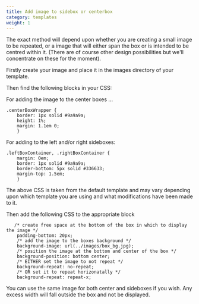 ```yaml
---
title: Add image to sidebox or centerbox
category: templates
weight: 1
---
```


The exact method will depend upon whether you are creating a small image to be repeated, or a image that will either span the box or is intended to be centred within it. (There are of course other design possibilities but we'll concentrate on these for the moment).

Firstly create your image and place it in the images directory of your template.

Then find the following blocks in your CSS:

For adding the image to the center boxes ...
```
.centerBoxWrapper {
    border: 1px solid #9a9a9a;
    height: 1%;
    margin: 1.1em 0;
    }
```

For adding to the left and/or right sideboxes:
```
.leftBoxContainer, .rightBoxContainer {
    margin: 0em;
    border: 1px solid #9a9a9a;
    border-bottom: 5px solid #336633;
    margin-top: 1.5em;
    }
```

The above CSS is taken from the default template and may vary depending upon which template you are using and what modifications have been made to it.

Then add the following CSS to the appropriate block
```
   /* create free space at the bottom of the box in which to display the image */
    padding-bottom: 20px;
    /* add the image to the boxes background */
    background-image: url(../images/box_bg.jpg);
    /* position the image at the bottom and center of the box */
    background-position: bottom center;
    /* EITHER set the image to not repeat */
    background-repeat: no-repeat;
    /* OR set it to repeat horizonatally */
    background-repeat: repeat-x;
```

You can use the same image for both center and sideboxes if you wish. Any excess width will fall outside the box and not be displayed.

